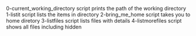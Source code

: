 0-current_working_directory script prints the path of the working directory
1-listit script lists the items in directory
2-bring_me_home script takes you to home diretory
3-listfiles script lists files with details
4-listmorefiles script shows all files including hidden
